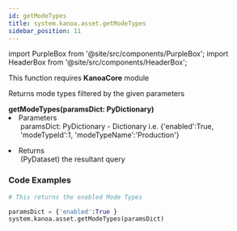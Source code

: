 ```yaml
---
id: getModeTypes
title: system.kanoa.asset.getModeTypes
sidebar_position: 11
---
```

import PurpleBox from '@site/src/components/PurpleBox';
import HeaderBox from '@site/src/components/HeaderBox';


<PurpleBox>This function requires <b>KanoaCore</b> module</PurpleBox>

<HeaderBox header="Description">Returns mode types filtered by the given parameters  </HeaderBox>

<HeaderBox header="Syntax">
    <b>getModeTypes(paramsDict: PyDictionary) </b>
    <li> Parameters <br />
        <ul> paramsDict: PyDictionary - Dictionary i.e. &#123;'enabled':True, 'modeTypeId':1, 'modeTypeName':'Production'} </ul>
    </li>
    <li> Returns <br />
        <ul>(PyDataset) the resultant query <br /> </ul>
    </li>
</HeaderBox>

### Code Examples

```py
# This returns the enabled Mode Types

paramsDict = {'enabled':True }
system.kanoa.asset.getModeTypes(paramsDict)
```
